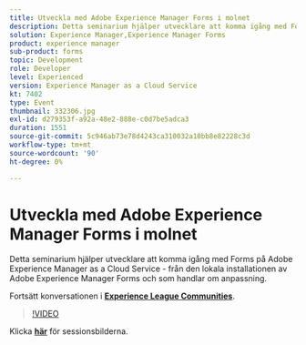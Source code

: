 ```yaml
---
title: Utveckla med Adobe Experience Manager Forms i molnet
description: Detta seminarium hjälper utvecklare att komma igång med Forms på Adobe Experience Manager as a Cloud Service - från den lokala installationen av Adobe Experience Manager Forms och som handlar om anpassning.
solution: Experience Manager,Experience Manager Forms
product: experience manager
sub-product: forms
topic: Development
role: Developer
level: Experienced
version: Experience Manager as a Cloud Service
kt: 7402
type: Event
thumbnail: 332306.jpg
exl-id: d279353f-a92a-48e2-888e-c0d7be5adca3
duration: 1551
source-git-commit: 5c946ab73e78d4243ca310032a10bb8e82228c3d
workflow-type: tm+mt
source-wordcount: '90'
ht-degree: 0%

---
```


# Utveckla med Adobe Experience Manager Forms i molnet

Detta seminarium hjälper utvecklare att komma igång med Forms på Adobe Experience Manager as a Cloud Service - från den lokala installationen av Adobe Experience Manager Forms och som handlar om anpassning.

Fortsätt konversationen i **[Experience League Communities](https://adobe.ly/36Yd3v6)**.

>[!VIDEO](https://video.tv.adobe.com/v/332306/?quality=12&learn=on&hidetitle=true)

Klicka **[här](/help/adobe-developers-live/assets/developing-aem-forms-cloud.pdf)** för sessionsbilderna.
